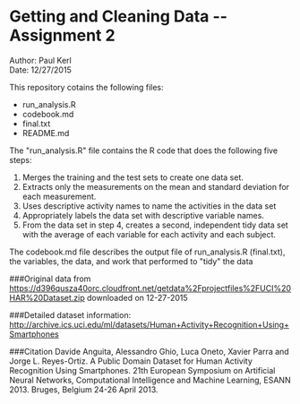 Getting and Cleaning Data -- Assignment 2
====================================================
Author: Paul Kerl  
Date: 12/27/2015  

This repository cotains the following files:  

* run_analysis.R    
* codebook.md   
* final.txt   
* README.md  

The "run_analysis.R" file contains the R code that does the following five steps:  
1. Merges the training and the test sets to create one data set.  
2. Extracts only the measurements on the mean and standard deviation for each measurement.  
3. Uses descriptive activity names to name the activities in the data set  
4. Appropriately labels the data set with descriptive variable names.  
5. From the data set in step 4, creates a second, independent tidy data set with the average of each variable for each activity and each subject.  
  
The codebook.md file describes the output file of run_analysis.R (final.txt), the variables, the data, and work that performed to "tidy" the data  

###Original data from 
https://d396qusza40orc.cloudfront.net/getdata%2Fprojectfiles%2FUCI%20HAR%20Dataset.zip 
downloaded on 12-27-2015

###Detailed dataset information: 
http://archive.ics.uci.edu/ml/datasets/Human+Activity+Recognition+Using+Smartphones

###Citation
Davide Anguita, Alessandro Ghio, Luca Oneto, Xavier Parra and Jorge L. Reyes-Ortiz. A Public Domain Dataset for Human Activity Recognition Using Smartphones. 21th European Symposium on Artificial Neural Networks, Computational Intelligence and Machine Learning, ESANN 2013. Bruges, Belgium 24-26 April 2013.